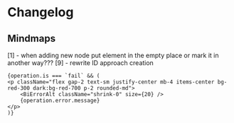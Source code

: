 # Changelog

## Mindmaps

[1] - when adding new node put element in the empty place or mark it in another way???
[9] - rewrite ID approach creation


<!-- @TODO[PRIO=4]: [Component idea]. -->
```
{operation.is === `fail` && (
<p className="flex gap-2 text-sm justify-center mb-4 items-center bg-red-300 dark:bg-red-700 p-2 rounded-md">
    <BiErrorAlt className="shrink-0" size={20} />
    {operation.error.message}
</p>
)}
```
